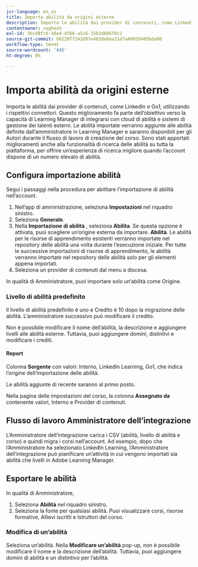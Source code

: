```yaml
---
jcr-language: en_us
title: Importa abilità da origini esterne
description: Importa le abilità dai provider di contenuti, come LinkedIn e Go1, utilizzando i rispettivi connettori.  Le abilità importate verranno aggiunte alle abilità definite dall’amministratore in Learning Manager e saranno disponibili per gli Autori durante il flusso di lavoro di creazione del corso.
contentowner: saghosh
exl-id: 3bcd8fc6-16e4-4f66-a5c6-15b3d606f0c2
source-git-commit: b6228ff242d9fe483de8ea31d7a40935405bda90
workflow-type: tm+mt
source-wordcount: '445'
ht-degree: 0%

---
```


# Importa abilità da origini esterne

Importa le abilità dai provider di contenuti, come LinkedIn e Go1, utilizzando i rispettivi connettori. Questo miglioramento fa parte dell’obiettivo verso la capacità di Learning Manager di integrarsi con cloud di abilità e sistemi di gestione dei talenti esterni. Le abilità importate verranno aggiunte alle abilità definite dall’amministratore in Learning Manager e saranno disponibili per gli Autori durante il flusso di lavoro di creazione del corso. Sono stati apportati miglioramenti anche alla funzionalità di ricerca delle abilità su tutta la piattaforma, per offrire un’esperienza di ricerca migliore quando l’account dispone di un numero elevato di abilità.

## Configura importazione abilità

Segui i passaggi nella procedura per abilitare l’importazione di abilità nell’account.

1. Nell’app di amministrazione, seleziona **Impostazioni** nel riquadro sinistro.
1. Seleziona **Generale**.
1. Nella **Importazione di abilità** , seleziona **Abilita**. Se questa opzione è attivata, puoi scegliere un’origine esterna da importare. **Abilità**. Le abilità per le risorse di apprendimento esistenti verranno importate nel repository delle abilità una volta durante l’esecuzione iniziale. Per tutte le successive importazioni di risorse di apprendimento, le abilità verranno importate nel repository delle abilità solo per gli elementi appena importati.
1. Seleziona un provider di contenuti dal menu a discesa.

In qualità di Amministratore, puoi importare solo un’abilità come Origine.

### Livello di abilità predefinito

Il livello di abilità predefinito è uno e Credito è 10 dopo la migrazione delle abilità. L’amministratore successivo può modificare il credito.

Non è possibile modificare il nome dell’abilità, la descrizione e aggiungere livelli alle abilità esterne. Tuttavia, puoi aggiungere domini, distintivi e modificare i crediti.

#### Report

Colonna **Sorgente** con valori: Interno, LinkedIn Learning, Go1, che indica l’origine dell’importazione delle abilità.

Le abilità aggiunte di recente saranno al primo posto.

Nella pagina delle impostazioni del corso, la colonna **Assegnato da** contenente valori, Interno e Provider di contenuti.


## Flusso di lavoro Amministratore dell’integrazione

L’Amministratore dell’integrazione carica i CSV (abilità, livello di abilità e corso) e quindi migra i corsi nell’account. Ad esempio, dopo che l’Amministratore ha selezionato LinkedIn Learning, l’Amministratore dell’integrazione può pianificare un’attività in cui vengono importati sia abilità che livelli in Adobe Learning Manager.

## Esportare le abilità

In qualità di Amministratore,

1. Seleziona **Abilità** nel riquadro sinistro.
1. Seleziona la fonte per qualsiasi abilità. Puoi visualizzare corsi, risorse formative, Allievi iscritti e Istruttori del corso.

### Modifica di un’abilità

Seleziona un’abilità. Nella **Modificare un’abilità** pop-up, non è possibile modificare il nome e la descrizione dell’abilità. Tuttavia, puoi aggiungere domini di abilità e un distintivo per l’abilità.
